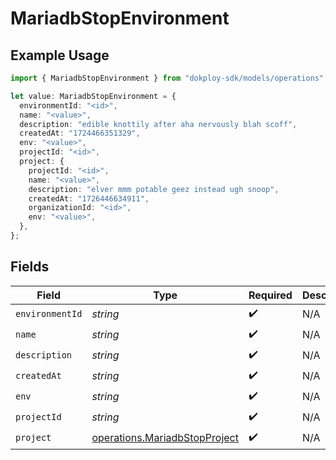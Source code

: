 # MariadbStopEnvironment

## Example Usage

```typescript
import { MariadbStopEnvironment } from "dokploy-sdk/models/operations";

let value: MariadbStopEnvironment = {
  environmentId: "<id>",
  name: "<value>",
  description: "edible knottily after aha nervously blah scoff",
  createdAt: "1724466351329",
  env: "<value>",
  projectId: "<id>",
  project: {
    projectId: "<id>",
    name: "<value>",
    description: "elver mmm potable geez instead ugh snoop",
    createdAt: "1726446634911",
    organizationId: "<id>",
    env: "<value>",
  },
};
```

## Fields

| Field                                                                          | Type                                                                           | Required                                                                       | Description                                                                    |
| ------------------------------------------------------------------------------ | ------------------------------------------------------------------------------ | ------------------------------------------------------------------------------ | ------------------------------------------------------------------------------ |
| `environmentId`                                                                | *string*                                                                       | :heavy_check_mark:                                                             | N/A                                                                            |
| `name`                                                                         | *string*                                                                       | :heavy_check_mark:                                                             | N/A                                                                            |
| `description`                                                                  | *string*                                                                       | :heavy_check_mark:                                                             | N/A                                                                            |
| `createdAt`                                                                    | *string*                                                                       | :heavy_check_mark:                                                             | N/A                                                                            |
| `env`                                                                          | *string*                                                                       | :heavy_check_mark:                                                             | N/A                                                                            |
| `projectId`                                                                    | *string*                                                                       | :heavy_check_mark:                                                             | N/A                                                                            |
| `project`                                                                      | [operations.MariadbStopProject](../../models/operations/mariadbstopproject.md) | :heavy_check_mark:                                                             | N/A                                                                            |